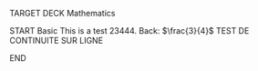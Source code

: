 
TARGET DECK
Mathematics

START
Basic
This is a test 23444.
Back: $\frac{3}{4}$
TEST DE CONTINUITE SUR LIGNE 
<!--ID: 1759816748509-->
END